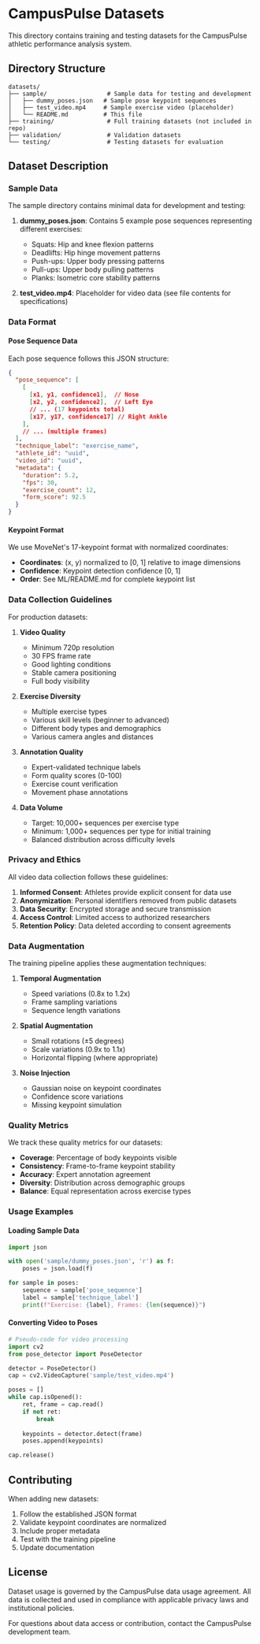 # CampusPulse Datasets

This directory contains training and testing datasets for the CampusPulse athletic performance analysis system.

## Directory Structure

```
datasets/
├── sample/                 # Sample data for testing and development
│   ├── dummy_poses.json   # Sample pose keypoint sequences
│   ├── test_video.mp4     # Sample exercise video (placeholder)
│   └── README.md          # This file
├── training/               # Full training datasets (not included in repo)
├── validation/             # Validation datasets
└── testing/                # Testing datasets for evaluation
```

## Dataset Description

### Sample Data

The sample directory contains minimal data for development and testing:

1. **dummy_poses.json**: Contains 5 example pose sequences representing different exercises:
   - Squats: Hip and knee flexion patterns
   - Deadlifts: Hip hinge movement patterns  
   - Push-ups: Upper body pressing patterns
   - Pull-ups: Upper body pulling patterns
   - Planks: Isometric core stability patterns

2. **test_video.mp4**: Placeholder for video data (see file contents for specifications)

### Data Format

#### Pose Sequence Data
Each pose sequence follows this JSON structure:

```json
{
  "pose_sequence": [
    [
      [x1, y1, confidence1],  // Nose
      [x2, y2, confidence2],  // Left Eye
      // ... (17 keypoints total)
      [x17, y17, confidence17] // Right Ankle
    ],
    // ... (multiple frames)
  ],
  "technique_label": "exercise_name",
  "athlete_id": "uuid",
  "video_id": "uuid",
  "metadata": {
    "duration": 5.2,
    "fps": 30,
    "exercise_count": 12,
    "form_score": 92.5
  }
}
```

#### Keypoint Format
We use MoveNet's 17-keypoint format with normalized coordinates:
- **Coordinates**: (x, y) normalized to [0, 1] relative to image dimensions
- **Confidence**: Keypoint detection confidence [0, 1]
- **Order**: See ML/README.md for complete keypoint list

### Data Collection Guidelines

For production datasets:

1. **Video Quality**
   - Minimum 720p resolution
   - 30 FPS frame rate
   - Good lighting conditions
   - Stable camera positioning
   - Full body visibility

2. **Exercise Diversity**
   - Multiple exercise types
   - Various skill levels (beginner to advanced)
   - Different body types and demographics
   - Various camera angles and distances

3. **Annotation Quality**
   - Expert-validated technique labels
   - Form quality scores (0-100)
   - Exercise count verification
   - Movement phase annotations

4. **Data Volume**
   - Target: 10,000+ sequences per exercise type
   - Minimum: 1,000+ sequences per type for initial training
   - Balanced distribution across difficulty levels

### Privacy and Ethics

All video data collection follows these guidelines:

1. **Informed Consent**: Athletes provide explicit consent for data use
2. **Anonymization**: Personal identifiers removed from public datasets
3. **Data Security**: Encrypted storage and secure transmission
4. **Access Control**: Limited access to authorized researchers
5. **Retention Policy**: Data deleted according to consent agreements

### Data Augmentation

The training pipeline applies these augmentation techniques:

1. **Temporal Augmentation**
   - Speed variations (0.8x to 1.2x)
   - Frame sampling variations
   - Sequence length variations

2. **Spatial Augmentation**
   - Small rotations (±5 degrees)
   - Scale variations (0.9x to 1.1x)
   - Horizontal flipping (where appropriate)

3. **Noise Injection**
   - Gaussian noise on keypoint coordinates
   - Confidence score variations
   - Missing keypoint simulation

### Quality Metrics

We track these quality metrics for our datasets:

- **Coverage**: Percentage of body keypoints visible
- **Consistency**: Frame-to-frame keypoint stability
- **Accuracy**: Expert annotation agreement
- **Diversity**: Distribution across demographic groups
- **Balance**: Equal representation across exercise types

### Usage Examples

#### Loading Sample Data
```python
import json

with open('sample/dummy_poses.json', 'r') as f:
    poses = json.load(f)

for sample in poses:
    sequence = sample['pose_sequence']
    label = sample['technique_label']
    print(f"Exercise: {label}, Frames: {len(sequence)}")
```

#### Converting Video to Poses
```python
# Pseudo-code for video processing
import cv2
from pose_detector import PoseDetector

detector = PoseDetector()
cap = cv2.VideoCapture('sample/test_video.mp4')

poses = []
while cap.isOpened():
    ret, frame = cap.read()
    if not ret:
        break
    
    keypoints = detector.detect(frame)
    poses.append(keypoints)

cap.release()
```

## Contributing

When adding new datasets:

1. Follow the established JSON format
2. Validate keypoint coordinates are normalized
3. Include proper metadata
4. Test with the training pipeline
5. Update documentation

## License

Dataset usage is governed by the CampusPulse data usage agreement. All data is collected and used in compliance with applicable privacy laws and institutional policies.

For questions about data access or contribution, contact the CampusPulse development team.